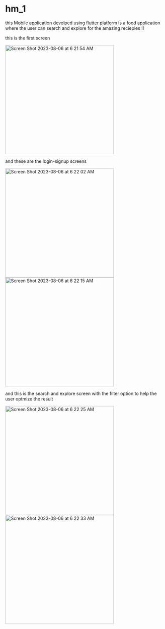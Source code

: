 # hm_1

this Mobile application devolped using flutter platform 
is a food application where the user can search and explore for the amazing reciepies !!

this is the first screen

<img width="345" alt="Screen Shot 2023-08-06 at 6 21 54 AM" src="https://github.com/hsmulhim/HW-1/assets/114561921/db2d5074-9abf-4eb7-92a5-e88b1191b6a4">


and these are the login-signup screens

<img width="345" alt="Screen Shot 2023-08-06 at 6 22 02 AM" src="https://github.com/hsmulhim/HW-1/assets/114561921/06c03cc2-ccb0-446c-86d8-b89e6b3abbbe">

<img width="345" alt="Screen Shot 2023-08-06 at 6 22 15 AM" src="https://github.com/hsmulhim/HW-1/assets/114561921/cfc5065e-45c1-49c9-ade0-1a3d94d9cd4f">


and this is the search and explore screen with the filter option to 
help the user optmize the result

<img width="345" alt="Screen Shot 2023-08-06 at 6 22 25 AM" src="https://github.com/hsmulhim/HW-1/assets/114561921/b42c9824-7952-4bc6-8dc3-88e5628585c7">
<img width="345" alt="Screen Shot 2023-08-06 at 6 22 33 AM" src="https://github.com/hsmulhim/HW-1/assets/114561921/b1b54608-32da-4b81-a4fd-47b1f2e47318">






